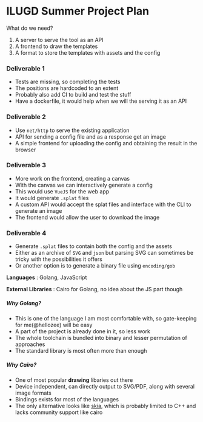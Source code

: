 # ILUGD Summer Project Plan

What do we need?
 1. A server to serve the tool as an API
 2. A frontend to draw the templates
 3. A format to store the templates with assets and the config
 
### Deliverable 1
 - Tests are missing, so completing the tests
 - The positions are hardcoded to an extent
 - Probably also add CI to build and test the stuff
 - Have a dockerfile, it would help when we will the serving it as an API
 
### Deliverable 2
 - Use `net/http` to serve the existing application
 - API for sending a config file and as a response get an image
 - A simple frontend for uploading the config and obtaining the result in the browser

### Deliverable 3
 - More work on the frontend, creating a canvas
 - With the canvas we can interactively generate a config
 - This would use `VueJS` for the web app
 - It would generate `.splat` files
 - A custom API would accept the splat files and interface with the CLI to generate an image
 - The frontend would allow the user to download the image

### Deliverable 4
 - Generate `.splat` files to contain both the config and the assets
 - Either as an archive of `SVG` and `json` but parsing SVG can sometimes be tricky with the possibilities it offers 
 - Or another option is to generate a binary file using `encoding/gob` 
 
**Languages** : Golang, JavaScript

**External Libraries** : Cairo for Golang, no idea about the JS part though

##### Why Golang?
 - This is one of the language I am most comfortable with, so gate-keeping for me(@hellozee) will be easy
 - A part of the project is already done in it, so less work
 - The whole toolchain is bundled into binary and lesser permutation of approaches
 - The standard library is most often more than enough

##### Why Cairo?
 - One of most popular **drawing** libaries out there
 - Device independent, can directly output to SVG/PDF, along with several image formats
 - Bindings exists for most of the languages
 - The only alternative looks like [skia](skia.org), which is probably limited to C++ and lacks community support like cairo
